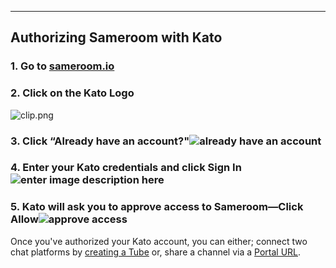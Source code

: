 ---

## Authorizing Sameroom with Kato

### 1. Go to <a href="https://sameroom.io" target="_blank">sameroom.io</a>

### 2. Click on the Kato Logo
![clip.png](https://in.kato.im/c76bb40f2a2e9a68eaa13a3ae2c8d8e4627c565c77aca6158f001f5492ec7724/Sameroom-Select-Platform-_0003_Kato.png)

### 3. Click “Already have an account?"![already have an account](https://in.kato.im/8bc677a66d6c7414b2dc1fb220a2617d82d15e2664c8349421ed05d07d907ff9/Sameroom_Kato_Already_Have_account%20copy.png)

### 4. Enter your Kato credentials and click Sign In ![enter image description here](https://in.kato.im/afeec0fcdcd45c73b7e0808a0e5ff6fc38f390e4db5d6d517930d8c688bc79c/Sameroom%20Kato%20Login%20copy.png)

### 5. Kato will ask you to approve access to Sameroom—Click Allow![approve access](https://in.kato.im/72445279e5c3634c2b39a8b267b48905d33c6236484ff571e60f72bf8560acb/Sameroom%20Kato%20Allow%20Access%20copy.png)

Once you've authorized your Kato account, you can either; connect two chat platforms by [creating a Tube](/getting-started/en/tube/kato) or, share a channel via a [Portal URL](/getting-started/en/portal/kato).
